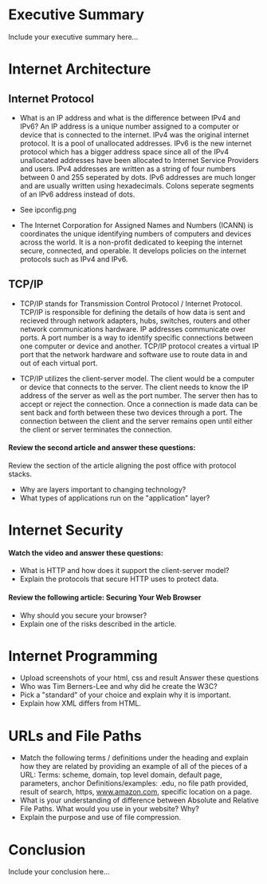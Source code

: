 # Executive Summary
Include your executive summary here...

# Internet Architecture

## Internet Protocol
* What is an IP address and what is the difference between IPv4 and IPv6?
An IP address is a unique number assigned to a computer or device that is connected to the internet. IPv4 was the original internet protocol. It is a pool of unallocated addresses. IPv6 is the new internet protocol which has a bigger address space since all of the IPv4 unallocated addresses have been allocated to Internet Service Providers and users. IPv4 addresses are written as a string of four numbers between 0 and 255 seperated by dots. IPv6 addresses are much longer and are usually written using hexadecimals. Colons seperate segments of an IPv6 address instead of dots. 

* See ipconfig.png

* The Internet Corporation for Assigned Names and Numbers (ICANN) is coordinates the unique identifying numbers of computers and devices across the world. It is a non-profit dedicated to keeping the internet secure, connected, and operable. It develops policies on the internet protocols such as IPv4 and IPv6. 

## TCP/IP
* TCP/IP stands for Transmission Control Protocol / Internet Protocol. TCP/IP is responsible for defining the details of how data is sent and recieved through network adapters, hubs, switches, routers and other network communications hardware. IP addresses communicate over ports. A port number is a way to identify specific connections between one computer or device and another. TCP/IP protocol creates a virtual IP port that the network hardware and software use to route data in and out of each virtual port.

* TCP/IP utilizes the client-server model. The client would be a computer or device that connects to the server. The client needs to know the IP address of the server as well as the port number. The server then has to accept or reject the connection. Once a connection is made data can be sent back and forth between these two devices through a port. The connection between the client and the server remains open until either the client or server terminates the connection. 

#### Review the second article and answer these questions:
Review the section of the article aligning the post office with protocol stacks.
* Why are layers important to changing technology?
* What types of applications run on the "application" layer?

# Internet Security
#### Watch the video and answer these questions:
* What is HTTP and how does it support the client-server model?
* Explain the protocols that secure HTTP uses to protect data.

#### Review the following article: Securing Your Web Browser
* Why should you secure your browser?
* Explain one of the risks described in the article.

# Internet Programming
* Upload screenshots of your html, css and result
Answer these questions
* Who was Tim Berners-Lee and why did he create the W3C?
* Pick a "standard" of your choice and explain why it is important.
* Explain how XML differs from HTML.

# URLs and File Paths
* Match the following terms / definitions under the heading and explain how they are related by providing an example of all of the pieces of a URL: 
Terms: scheme, domain, top level domain, default page, parameters, anchor 
Definitions/examples: .edu, no file path provided, result of search, https, www.amazon.com, specific location on a page.
* What is your understanding of difference between Absolute and Relative File Paths. What would you use in your website? Why?
* Explain the purpose and use of file compression.

# Conclusion
Include your conclusion here...
